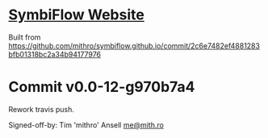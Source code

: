 # [SymbiFlow Website](https://symbiflow.github.io)

Built from https://github.com/mithro/symbiflow.github.io/commit/2c6e7482ef4881283bfb01318bc2a34b94177976

# Commit v0.0-12-g970b7a4

Rework travis push.

Signed-off-by: Tim 'mithro' Ansell <me@mith.ro>
